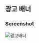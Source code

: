 ## 광고 배너

### Screenshot
<img src="https://velog.velcdn.com/images/hongsoom/post/4aa8d9e1-46de-4dbe-aa47-134e10e57820/image.PNG" alt="광고배너" />